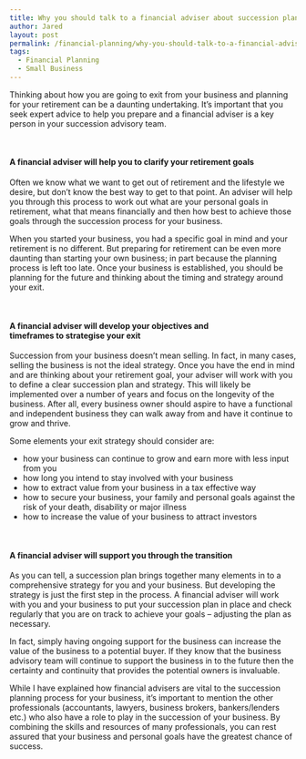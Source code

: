 ```yaml
---
title: Why you should talk to a financial adviser about succession planning
author: Jared
layout: post
permalink: /financial-planning/why-you-should-talk-to-a-financial-adviser-about-succession-planning/
tags:
  - Financial Planning
  - Small Business
---
```

Thinking about how you are going to exit from your business and planning for your retirement can be a daunting undertaking. It&#8217;s important that you seek expert advice to help you prepare and a financial adviser is a key person in your succession advisory team.

&nbsp;

#### A financial adviser will help you to clarify your retirement goals

Often we know what we want to get out of retirement and the lifestyle we desire, but don&#8217;t know the best way to get to that point. An adviser will help you through this process to work out what are your personal goals in retirement, what that means financially and then how best to achieve those goals through the succession process for your business.

When you started your business, you had a specific goal in mind and your retirement is no different. But preparing for retirement can be even more daunting than starting your own business; in part because the planning process is left too late. Once your business is established, you should be planning for the future and thinking about the timing and strategy around your exit.

&nbsp;

#### A financial adviser will develop your objectives and timeframes to strategise your exit

Succession from your business doesn&#8217;t mean selling. In fact, in many cases, selling the business is not the ideal strategy. Once you have the end in mind and are thinking about your retirement goal, your adviser will work with you to define a clear succession plan and strategy. This will likely be implemented over a number of years and focus on the longevity of the business. After all, every business owner should aspire to have a functional and independent business they can walk away from and have it continue to grow and thrive.

Some elements your exit strategy should consider are:

  * how your business can continue to grow and earn more with less input from you
  * how long you intend to stay involved with your business
  * how to extract value from your business in a tax effective way
  * how to secure your business, your family and personal goals against the risk of your death, disability or major illness
  * how to increase the value of your business to attract investors

&nbsp;

#### A financial adviser will support you through the transition

As you can tell, a succession plan brings together many elements in to a comprehensive strategy for you and your business. But developing the strategy is just the first step in the process. A financial adviser will work with you and your business to put your succession plan in place and check regularly that you are on track to achieve your goals &#8211; adjusting the plan as necessary.

In fact, simply having ongoing support for the business can increase the value of the business to a potential buyer. If they know that the business advisory team will continue to support the business in to the future then the certainty and continuity that provides the potential owners is invaluable.

While I have explained how financial advisers are vital to the succession planning process for your business, it&#8217;s important to mention the other professionals (accountants, lawyers, business brokers, bankers/lenders etc.) who also have a role to play in the succession of your business. By combining the skills and resources of many professionals, you can rest assured that your business and personal goals have the greatest chance of success.

